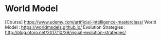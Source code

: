 # World Model

[Course] https://www.udemy.com/artificial-intelligence-masterclass/
World Model : https://worldmodels.github.io/
Evolution Strategies : http://blog.otoro.net/2017/10/29/visual-evolution-strategies/
